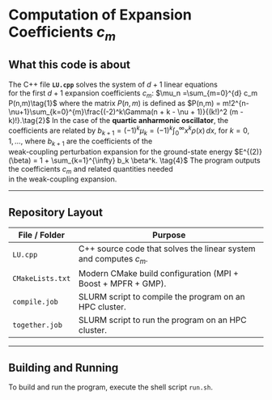 # Computation of Expansion Coefficients $c_m$

## What this code is about


The C++ file **`LU.cpp`** solves the system of $d+1$ linear equations  
for the first $d+1$ expansion coefficients $c_m$:
$\mu_n =\sum_{m=0}^{d} c_m P(n,m)\tag{1}$
where the matrix $P(n,m)$ is defined as
$P(n,m) = m!2^{n-\nu+1}\sum_{k=0}^{m}\frac{(-2)^k\Gamma(n + k - \nu + 1)}{(k!)^2 (m - k)!}.\tag{2}$
In the case of the **quartic anharmonic oscillator**, the coefficients are related by
$b_{k+1} = (-1)^k \mu_k
       = (-1)^k \int_{0}^{\infty} x^k \rho(x)\,dx,
\tag{3}$
for $k = 0, 1, \dots$, where $b_{k+1}$ are the coefficients of the  
weak-coupling perturbation expansion for the ground-state energy
$E^{(2)}(\beta) = 1 + \sum_{k=1}^{\infty} b_k \beta^k.
\tag{4}$
The program outputs the coefficients $c_m$ and related quantities needed  
in the weak-coupling expansion.

---

## Repository Layout

| File / Folder     | Purpose                                                                 |
|-------------------|-------------------------------------------------------------------------|
| `LU.cpp`          | C++ source code that solves the linear system and computes $c_m$.     |
| `CMakeLists.txt`  | Modern CMake build configuration (MPI + Boost + MPFR + GMP).            |
| `compile.job`     | SLURM script to compile the program on an HPC cluster.                  |
| `together.job`    | SLURM script to run the program on an HPC cluster.                      |

---

## Building and Running
To build and run the program, execute the shell script `run.sh`. 
